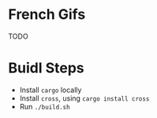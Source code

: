# French Gifs

TODO

# Buidl Steps

- Install `cargo` locally
- Install `cross`, using `cargo install cross`
- Run `./build.sh`
